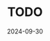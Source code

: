 ---
layout: distill
published: false
title:  TODO
date:   2024-09-30  # TODO: change
description: TODO
tags: AI, neuroscience
categories: conferences
comments: true # looks disgusting right now, need to fix this too...

authors:
  - name: Saaketh Medepalli
    affiliations: 
      name: Machine Learning Department, Carnegie Mellon University
---
